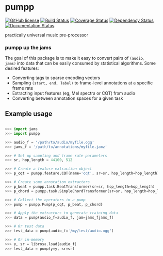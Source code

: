 # pumpp
[![GitHub license](https://img.shields.io/badge/license-ISC-blue.svg)](https://raw.githubusercontent.com/bmcfee/pumpp/master/LICENSE)
[![Build Status](https://travis-ci.org/bmcfee/pumpp.svg?branch=master)](https://travis-ci.org/bmcfee/pumpp)
[![Coverage Status](https://coveralls.io/repos/github/bmcfee/pumpp/badge.svg?branch=master)](https://coveralls.io/github/bmcfee/pumpp?branch=master)
[![Dependency Status](https://dependencyci.com/github/bmcfee/pumpp/badge)](https://dependencyci.com/github/bmcfee/pumpp)
[![Documentation Status](http://readthedocs.org/projects/pumpp/badge/?version=latest)](http://pumpp.readthedocs.io/en/latest/?badge=latest)



practically universal music pre-processor

### pumpp up the jams

The goal of this package is to make it easy to convert pairs of `(audio, jams)` into data that can
be easily consumed by statistical algorithms.  Some desired features:

- Converting tags to sparse encoding vectors
- Sampling `(start, end, label)` to frame-level annotations at a specific frame rate
- Extracting input features (eg, Mel spectra or CQT) from audio
- Converting between annotation spaces for a given task

## Example usage

```python

>>> import jams
>>> import pumpp

>>> audio_f = '/path/to/audio/myfile.ogg'
>>> jams_f = '/path/to/annotations/myfile.jamz'

>>> # Set up sampling and frame rate parameters
>>> sr, hop_length = 44100, 512

>>> # Create a feature extraction object
>>> p_cqt = pumpp.feature.CQT(name='cqt', sr=sr, hop_length=hop_length)

>>> # Create some annotation extractors
>>> p_beat = pumpp.task.BeatTransformer(sr=sr, hop_length=hop_length)
>>> p_chord = pumpp.task.SimpleChordTransformer(sr=sr, hop_length=hop_length)

>>> # Collect the operators in a pump
>>> pump = pumpp.Pump(p_cqt, p_beat, p_chord)

>>> # Apply the extractors to generate training data
>>> data = pump(audio_f=audio_f, jam=jams_fjams_f)

>>> # Or test data
>>> test_data = pump(audio_f='/my/test/audio.ogg')

>>> # Or in-memory
>>> y, sr = librosa.load(audio_f)
>>> test_data = pump(y=y, sr=sr)
```

